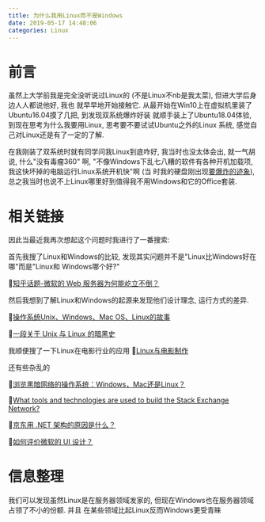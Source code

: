 ```yaml
---
title: 为什么我用Linux而不是Windows
date: 2019-05-17 14:48:06
categories: Linux
---
```


# 前言

虽然上大学前我是完全没听说过Linux的 (不是Linux不nb是我太菜), 但进大学后身边人人都说他好, 我也
就早早地开始接触它. 从最开始在Win10上在虚拟机里装了Ubuntu16.04摸了几把, 到发现双系统爆炸好装
就顺手装上了Ubuntu18.04体验, 到现在思考为什么我要用Linux, 思考要不要试试Ubuntu之外的Linux
系统, 感觉自己对Linux还是有了一定的了解.

在我刚装了双系统时就有同学问我Linux到底咋好, 我当时也没太体会出, 就一气胡说, 什么"没有毒瘤360"
啊, "不像Windows下乱七八糟的软件有各种开机加载项, 我这快坏掉的电脑运行Linux系统开机快"啊 (当
时我的硬盘刚出现[要爆炸的迹象](https://leojhonsong.github.io/zh-CN/%E6%88%91%E6%89%93%E7%AE%97%E6%8D%A2%E7%94%B5%E8%84%91%E4%BA%86/)),
总之我当时也说不上Linux哪里好到值得我不用Windows和它的Office套装.

# 相关链接

因此当最近我再次想起这个问题时我进行了一番搜索:

首先我搜了Linux和Windows的比较, 发现其实问题并不是"Linux比Windows好在哪"而是"Linux和
Windows哪个好?"

🔗[知乎话题-微软的 Web 服务器为何能屹立不倒？](https://www.zhihu.com/question/24439007/answer/27872778?utm_source=qq&utm_medium=social&utm_oi=575568675688419328)

然后我想到了解Linux和Windows的起源来发现他们设计理念, 运行方式的差异.

🔗[操作系统Unix、Windows、Mac OS、Linux的故事](https://www.bbsmax.com/A/mo5kVo2JwR/)

🔗[一段关于 Unix 与 Linux 的暗黑史](https://linux.cn/article-3789-1.html)

我顺便搜了一下Linux在电影行业的应用 🔗[Linux与电影制作](https://blog.csdn.net/neo_liukun/article/details/6787507)

还有些杂乱的

🔗[浏览黑暗网络的操作系统：Windows，Mac还是Linux？](https://www.jianshu.com/p/71158a9c8d03)

🔗[What tools and technologies are used to build the Stack Exchange Network?](https://meta.stackexchange.com/questions/10369/which-tools-and-technologies-are-used-to-build-the-stack-exchange-network)

🔗[京东用 .NET 架构的原因是什么？](https://www.zhihu.com/question/19818863)

🔗[如何评价微软的 UI 设计？](https://www.zhihu.com/question/50117613/answer/119798303)

# 信息整理

我们可以发现虽然Linux是在服务器领域发家的, 但现在Windows也在服务器领域占领了不小的份额. 并且
在某些领域比起Linux反而Windows更受青睐